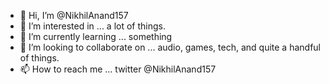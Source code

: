 - 👋 Hi, I’m @NikhilAnand157
- 👀 I’m interested in ... a lot of things.
- 🌱 I’m currently learning ... something
- 💞️ I’m looking to collaborate on ... audio, games, tech, and quite a handful of things.
- 📫 How to reach me ... twitter @NikhilAnand157

<!---
NikhilAnand157/NikhilAnand157 is a ✨ special ✨ repository because its `README.md` (this file) appears on your GitHub profile.
You can click the Preview link to take a look at your changes.
--->
